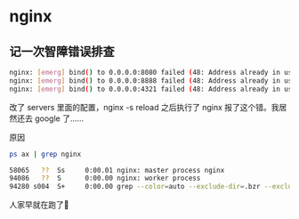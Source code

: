 # nginx
## 记一次智障错误排查

``` bash
nginx: [emerg] bind() to 0.0.0.0:8080 failed (48: Address already in use)
nginx: [emerg] bind() to 0.0.0.0:8888 failed (48: Address already in use)
nginx: [emerg] bind() to 0.0.0.0:4321 failed (48: Address already in use)
```

改了 servers 里面的配置，nginx -s reload 之后执行了 nginx 报了这个错。我居然还去 google 了……

原因

``` bash
ps ax | grep nginx

58065   ??  Ss     0:00.01 nginx: master process nginx
94086   ??  S      0:00.00 nginx: worker process
94280 s004  S+     0:00.00 grep --color=auto --exclude-dir=.bzr --exclude-dir=CVS --exclude-dir=.git --exclude-dir=.hg --exclude-dir=.svn nginx
```
人家早就在跑了🙂